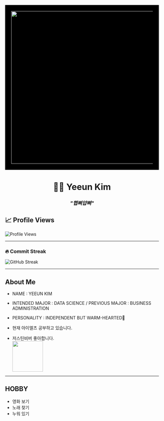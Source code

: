 <div align="center" style="background-color:black; padding:20px;">
  <img src="https://giffiles.alphacoders.com/219/219162.gif" width="500">
</div>

<h1 align="center">👩‍💻 Yeeun Kim </h1>

<h3 align="center"><i>"햅삐얍삐"</i></h3>

<p align="center">

  <!-- Animated typing SVG -->

</p>

## 📈 Profile Views

![Profile Views](https://komarev.com/ghpvc/?username=yeun04226&style=for-the-badge)

---

### 🔥 Commit Streak
![GitHub Streak](https://streak-stats.vercel.app/?user=yeun04226&theme=light&hide_border=true)

---
## About Me

* NAME : YEEUN KIM

* INTENDED MAJOR : DATA SCIENCE / PREVIOUS MAJOR : BUSINESS ADMINISTRATION

* PERSONALITY : INDEPENDENT BUT WARM-HEARTED🌼

* 현재 아이엘츠 공부하고 있습니다.

* 저스틴비버 좋아합니다.<br>
[<img src="https://img.youtube.com/vi/msGuqelopMA/0.jpg" width="100">](https://youtu.be/msGuqelopMA?si=RSFENETjNJ6d2Q05)

---
## HOBBY
- 영화 보기
- 노래 찾기
- 누워 있기
